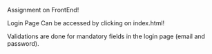 Assignment on FrontEnd!

Login Page Can be accessed by clicking on index.html!

Validations are done for mandatory fields in the login page (email and password).
